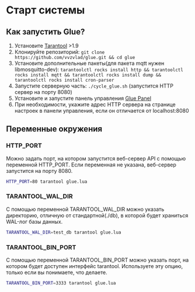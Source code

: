 # Старт системы

## Как запустить Glue?

1. Установите [Tarantool](https://www.tarantool.io/en/download/) >1.9
1. Клонируйте репозиторий: ```git clone https://github.com/vvzvlad/glue.git && cd glue```
1. Установите дополнительные пакеты(для пакета mqtt нужен libmosquitto-dev): ```tarantoolctl rocks install http && tarantoolctl rocks install mqtt && tarantoolctl rocks install dump && tarantoolctl rocks install cron-parser```
1. Запустите серверную часть: ```./cycle_glue.sh``` (запустится HTTP сервер на порту 8080)
1. Установите и запустите панель управления [Glue Panel](https://github.com/vvzvlad/glue_panel)
1. При необходимости, укажите адрес HTTP сервера на странице настроек в панели управления, если он отличается от localhost:8080

## Переменные окружения

### HTTP_PORT
Можно задать порт, на котором запустится веб-сервер API c помощью переменной HTTP_PORT. Если переменная не указана, веб-сервер запустится на порту 8080.

```bash
HTTP_PORT=80 tarantool glue.lua
```

### TARANTOOL_WAL_DIR

С помощью переменной TARANTOOL_WAL_DIR можно указать директорию, отличную от стандартной(./db), в которой будет храниться WAL-лог базы данных. 

```bash
TARANTOOL_WAL_DIR=test_db tarantool glue.lua
```

### TARANTOOL_BIN_PORT

С помощью переменной TARANTOOL_BIN_PORT можно указать порт, на котором будет доступен интерфейс tarantool. Используете эту опцию, только если вы понимаете, что делаете. 

```bash
TARANTOOL_BIN_PORT=3333 tarantool glue.lua
```
